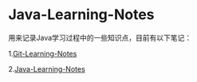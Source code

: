 # Java-Learning-Notes

用来记录Java学习过程中的一些知识点，目前有以下笔记：

1.[Git-Learning-Notes](https://github.com/raomucang/Learning-Notes/tree/master/Git-learning-Notes)

2.[Java-Learning-Notes](https://github.com/raomucang/Learning-Notes/tree/master/Java-learning-Notes)

